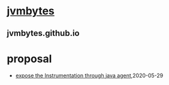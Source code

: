 # [jvmbytes](http://jvmbytes.com)

## jvmbytes.github.io
# proposal
* [expose the Instrumentation through java agent](/proposal/spy-agent),2020-05-29
